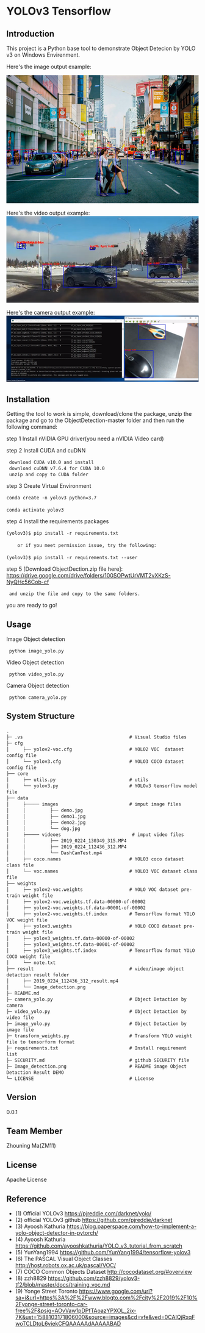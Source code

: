 ﻿# YOLOv3 Tensorflow

Introduction
-
This project is a Python base tool to demonstrate Object Detecion by YOLO v3 on Windows Envirenment.


Here's the image output example:

![Image Object Detection DEMO](Image_detection.png)

Here's the video output example:
[![Video Object Detaction DEMO](videoCapture.PNG)](https://youtu.be/7O721Zt6wE8)

Here's the camera output example:
[![Camera Object Detaction DEMO](cameraCapture.PNG)](https://youtu.be/GHK44tlMlcA)



Installation
-
Getting the tool to work is simple, download/clone the package, unzip the package and go to the ObjectDetection-master folder and then run the following command:

step 1
Install nVIDIA GPU driver(you need a nVIDIA Video card)

step 2
Install CUDA and cuDNN

     download CUDA v10.0 and install
     download cuDNN v7.6.4 for CUDA 10.0
     unzip and copy to CUDA folder

step 3
Create Virtual Environment

    conda create -n yolov3 python=3.7

    conda activate yolov3

step 4
Install the requirements packages

    (yolov3)$ pip install -r requirements.txt 
    
        or if you meet permission issue, try the following:
    
    (yolov3)$ pip install -r requirements.txt --user 

step 5
[Download ObjectDection.zip file here]:
    https://drive.google.com/drive/folders/100SOPwtUrVMT2vXKzS-NyQHc56Cob-cf

     and unzip the file and copy to the same folders.

you are ready to go!


Usage
-
Image Object detection

     python image_yolo.py


Video Object detection

     python video_yolo.py

Camera Object detection

     python camera_yolo.py


System Structure
-



    .
    ├─ .vs                                       # Visual Studio files
    ├─ cfg
    │     ├── yolov2-voc.cfg                     # YOLO2 VOC  dataset config file
    │     └── yolov3.cfg                         # YOLO3 COCO dataset config file
    ├── core
    │     ├── utils.py                           # utils
    │     └── yolov3.py                          # YOLOv3 tensorflow model file
    ├── data 
    │     ├───── images                          # imput image files
    │     │         ├── demo.jpg               
    │     │         ├── demo1.jpg              
    │     │         ├── demo2.jpg              
    │     │         └── dog.jpg 
    │     ├───── videoes                          # imput video files
    │     │         ├── 2019_0224_130349_315.MP4
    │     │         ├── 2019_0224_112436_312.MP4
    │     │         └── DashCamTest.mp4
    │     ├── coco.names                         # YOLO3 coco dataset class file 
    │     └── voc.names                          # YOLO3 VOC dataset class file 
    ├── weights
    │     ├── yolov2-voc.weights                 # YOLO VOC dataset pre-train weight file                       
    │     ├── yolov2-voc.weights.tf.data-00000-of-00002
    │     ├── yolov2-voc.weights.tf.data-00001-of-00002
    │     ├── yolov2-voc.weights.tf.index        # Tensorflow format YOLO VOC weight file
    │     ├── yolov3.weights                     # YOLO COCO dataset pre-train weight file                        
    │     ├── yolov3_weights.tf.data-00000-of-00002
    │     ├── yolov3_weights.tf.data-00001-of-00002
    │     ├── yolov3_weights.tf.index            # Tensorflow format YOLO COCO weight file
    │     └── note.txt                           
    ├── result                                   # video/image object detaction result folder  
    │     ├── 2019_0224_112436_312_result.mp4    
    │     └── Image_detection.png
    ├─ README.md
	├─ camera_yolo.py                            # Object Detaction by camera
	├─ video_yolo.py                             # Object Detaction by video file
	├─ image_yolo.py                             # Object Detaction by image file
	├─ transform_weights.py                      # Transform YOLO weight file to tensorform format
	├─ requirements.txt                          # Install requirement list
    ├─ SECURITY.md                               # github SECURITY file
	├─ Image_detection.png                       # README image Object Detaction Result DEMO
    └─ LICENSE                                   # License 

Version
-
0.0.1 

Team Member
-
Zhouning Ma(ZM11)

License
-
Apache License



Reference
-
*  (1) Official YOLOv3 https://pjreddie.com/darknet/yolo/
*  (2) official YOLOv3 github https://github.com/pjreddie/darknet
*  (3) Ayoosh Kathuria https://blog.paperspace.com/how-to-implement-a-yolo-object-detector-in-pytorch/
*  (4) Ayoosh Kathuria https://github.com/ayooshkathuria/YOLO_v3_tutorial_from_scratch
*  (5) YunYang1994  https://github.com/YunYang1994/tensorflow-yolov3
*  (6) The PASCAL Visual Object Classes http://host.robots.ox.ac.uk/pascal/VOC/
*  (7) COCO Common Objects Dataset http://cocodataset.org/#overview
*  (8) zzh8829 https://github.com/zzh8829/yolov3-tf2/blob/master/docs/training_voc.md
*  (9) Yonge Street Toronto https://www.google.com/url?sa=i&url=https%3A%2F%2Fwww.blogto.com%2Fcity%2F2019%2F10%2Fyonge-street-toronto-car-free%2F&psig=AOvVaw1pDPfTAoazYPXOL_2ix-7K&ust=1588103171806000&source=images&cd=vfe&ved=0CAIQjRxqFwoTCLDtoL6viekCFQAAAAAdAAAAABAD
